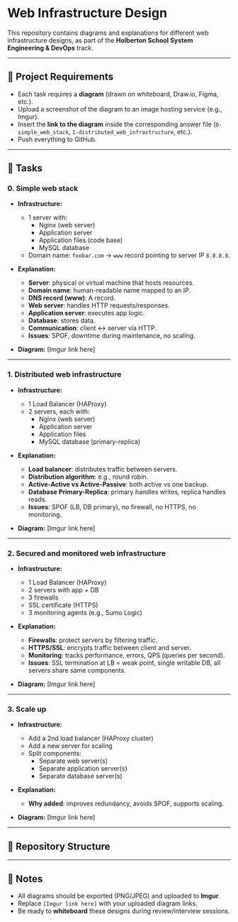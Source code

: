 # Web Infrastructure Design

This repository contains diagrams and explanations for different web infrastructure designs, as part of the **Holberton School System Engineering & DevOps** track.

---

## 📌 Project Requirements

* Each task requires a **diagram** (drawn on whiteboard, Draw.io, Figma, etc.).
* Upload a screenshot of the diagram to an image hosting service (e.g., Imgur).
* Insert the **link to the diagram** inside the corresponding answer file (`0-simple_web_stack`, `1-distributed_web_infrastructure`, etc.).
* Push everything to GitHub.

---

## 📝 Tasks

### 0. Simple web stack

* **Infrastructure:**
  * 1 server with:
    * Nginx (web server)
    * Application server
    * Application files (code base)
    * MySQL database
  * Domain name: `foobar.com` → `www` record pointing to server IP `8.8.8.8`.

* **Explanation:**
  * **Server**: physical or virtual machine that hosts resources.
  * **Domain name**: human-readable name mapped to an IP.
  * **DNS record (www)**: A record.
  * **Web server**: handles HTTP requests/responses.
  * **Application server**: executes app logic.
  * **Database**: stores data.
  * **Communication**: client ↔ server via HTTP.
  * **Issues**: SPOF, downtime during maintenance, no scaling.

* **Diagram:** [Imgur link here]

---

### 1. Distributed web infrastructure

* **Infrastructure:**
  * 1 Load Balancer (HAProxy)
  * 2 servers, each with:
    * Nginx (web server)
    * Application server
    * Application files
    * MySQL database (primary-replica)

* **Explanation:**
  * **Load balancer**: distributes traffic between servers.
  * **Distribution algorithm**: e.g., round robin.
  * **Active-Active vs Active-Passive**: both active vs one backup.
  * **Database Primary-Replica**: primary handles writes, replica handles reads.
  * **Issues**: SPOF (LB, DB primary), no firewall, no HTTPS, no monitoring.

* **Diagram:** [Imgur link here]

---

### 2. Secured and monitored web infrastructure

* **Infrastructure:**
  * 1 Load Balancer (HAProxy)
  * 2 servers with app + DB
  * 3 firewalls
  * SSL certificate (HTTPS)
  * 3 monitoring agents (e.g., Sumo Logic)

* **Explanation:**
  * **Firewalls**: protect servers by filtering traffic.
  * **HTTPS/SSL**: encrypts traffic between client and server.
  * **Monitoring**: tracks performance, errors, QPS (queries per second).
  * **Issues**: SSL termination at LB = weak point, single writable DB, all servers share same components.

* **Diagram:** [Imgur link here]

---

### 3. Scale up

* **Infrastructure:**
  * Add a 2nd load balancer (HAProxy cluster)
  * Add a new server for scaling
  * Split components:
    * Separate web server(s)
    * Separate application server(s)
    * Separate database server(s)

* **Explanation:**
  * **Why added**: improves redundancy, avoids SPOF, supports scaling.

* **Diagram:** [Imgur link here]

---

## 📂 Repository Structure
---

## 🚀 Notes

* All diagrams should be exported (PNG/JPEG) and uploaded to **Imgur**.
* Replace `[Imgur link here]` with your uploaded diagram links.
* Be ready to **whiteboard** these designs during review/interview sessions.
